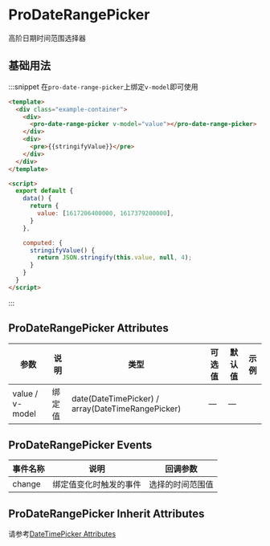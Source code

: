 <!--
 * @Author: your name
 * @Date: 2021-04-01 14:37:25
 * @LastEditTime: 2021-04-08 17:59:09
 * @LastEditors: Please set LastEditors
 * @Description: In User Settings Edit
 * @FilePath: /whale-ui/docs/markdown/src/example-pro-date-picker.md
-->
# ProDateRangePicker

高阶日期时间范围选择器

## 基础用法

:::snippet 在`pro-date-range-picker`上绑定`v-model`即可使用

```html
<template>
  <div class="example-container">
    <div>
      <pro-date-range-picker v-model="value"></pro-date-range-picker>
    </div>
    <div>
      <pre>{{stringifyValue}}</pre>
    </div>
  </div>
</template>

<script>
  export default {
    data() {
      return {
        value: [1617206400000, 1617379200000],
      }
    },

    computed: {
      stringifyValue() {
        return JSON.stringify(this.value, null, 4);
      }
    }
  }
</script>
```
:::


## ProDateRangePicker Attributes
| 参数 | 说明     | 类型   | 可选值 | 默认值 | 示例 |
| ---- | -------- | ------ | ------ | ------ | ----- |
| value / v-model | 绑定值 | date(DateTimePicker) / array(DateTimeRangePicker) | —      | —      | |

## ProDateRangePicker Events
|事件名称	|说明	|回调参数 |
|---|---|---|
|change	|绑定值变化时触发的事件	|选择的时间范围值|

## ProDateRangePicker Inherit Attributes
请参考[DateTimePicker Attributes](https://element.eleme.cn/#/zh-CN/component/datetime-picker#attributes)
